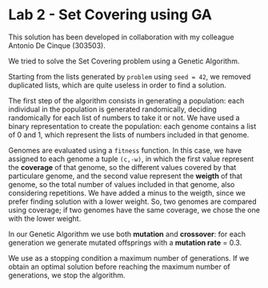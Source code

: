# Lab 2 - Set Covering using GA 

This solution has been developed in collaboration with my colleague Antonio De Cinque (303503).

We tried to solve the Set Covering problem using a Genetic Algorithm.

Starting from the lists generated by `problem` using `seed = 42`, we removed duplicated lists, which are quite useless in order to find a solution.

The first step of the algorithm consists in generating a population: each individual in the population is generated randomically, deciding randomically for each list of numbers to take it or not. 
We have used a binary representation to create the population: each genome contains a list of 0 and 1, which represent the lists of numbers included in that genome.

Genomes are evaluated using a `fitness` function. In this case, we have assigned to each genome a tuple `(c,-w)`, in which the first value represent the **coverage** of that genome, so the different values covered by that particulare genome, and the second value represent the **weigth** of that genome, so the total number of values included in that genome, also considering repetitions. We have added a minus to the weigth, since we prefer finding solution with a lower weight.
So, two genomes are compared using coverage; if two genomes have the same coverage, we chose the one with the lower weight.

In our Genetic Algorithm we use both **mutation** and **crossover**: for each generation we generate mutated offsprings with a **mutation rate** = 0.3. 

We use as a stopping condition a maximum number of generations. If we obtain an optimal solution before reaching the maximum number of generations, we stop the algorithm.

